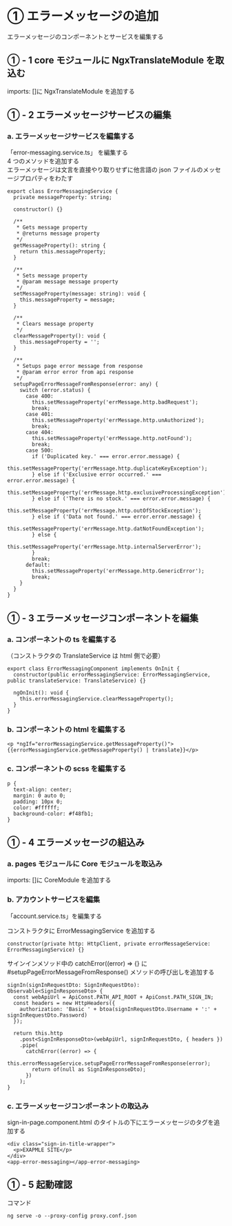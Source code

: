 # ① エラーメッセージの追加

エラーメッセージのコンポーネントとサービスを編集する

## ① - 1 core モジュールに NgxTranslateModule を取込む

imports: []に NgxTranslateModule を追加する

## ① - 2 エラーメッセージサービスの編集

### a. エラーメッセージサービスを編集する

「error-messaging.service.ts」 を編集する  
4 つのメソッドを追加する  
エラーメッセージは文言を直接やり取りせずに他言語の json ファイルのメッセージプロパティをわたす

```
export class ErrorMessagingService {
  private messageProperty: string;

  constructor() {}

  /**
   * Gets message property
   * @returns message property
   */
  getMessageProperty(): string {
    return this.messageProperty;
  }

  /**
   * Sets message property
   * @param message message property
   */
  setMessageProperty(message: string): void {
    this.messageProperty = message;
  }

  /**
   * Clears message property
   */
  clearMessageProperty(): void {
    this.messageProperty = '';
  }

  /**
   * Setups page error message from response
   * @param error error from api response
   */
  setupPageErrorMessageFromResponse(error: any) {
    switch (error.status) {
      case 400:
        this.setMessageProperty('errMessage.http.badRequest');
        break;
      case 401:
        this.setMessageProperty('errMessage.http.unAuthorized');
        break;
      case 404:
        this.setMessageProperty('errMessage.http.notFound');
        break;
      case 500:
        if ('Duplicated key.' === error.error.message) {
          this.setMessageProperty('errMessage.http.duplicateKeyException');
        } else if ('Exclusive error occurred.' === error.error.message) {
          this.setMessageProperty('errMessage.http.exclusiveProcessingException');
        } else if ('There is no stock.' === error.error.message) {
          this.setMessageProperty('errMessage.http.outOfStockException');
        } else if ('Data not found.' === error.error.message) {
          this.setMessageProperty('errMessage.http.datNotFoundException');
        } else {
          this.setMessageProperty('errMessage.http.internalServerError');
        }
        break;
      default:
        this.setMessageProperty('errMessage.http.GenericError');
        break;
    }
  }
}
```

## ① - 3 エラーメッセージコンポーネントを編集

### a. コンポーネントの ts を編集する

（コンストラクタの TranslateService は html 側で必要）

```
export class ErrorMessagingComponent implements OnInit {
  constructor(public errorMessagingService: ErrorMessagingService, public translateService: TranslateService) {}

  ngOnInit(): void {
    this.errorMessagingService.clearMessageProperty();
  }
}
```

### b. コンポーネントの html を編集する

```
<p *ngIf="errorMessagingService.getMessageProperty()">{{errorMessagingService.getMessageProperty() | translate}}</p>
```

### c. コンポーネントの scss を編集する

```
p {
  text-align: center;
  margin: 0 auto 0;
  padding: 10px 0;
  color: #ffffff;
  background-color: #f48fb1;
}
```

## ① - 4 エラーメッセージの組込み

### a. pages モジュールに Core モジュールを取込み

imports: []に CoreModule を追加する

### b. アカウントサービスを編集

「account.service.ts」を編集する

コンストラクタに ErrorMessagingService を追加する

```
constructor(private http: HttpClient, private errorMessageService: ErrorMessagingService) {}
```

サインインメソッド中の catchError((error) => {} に #setupPageErrorMessageFromResponse() メソッドの呼び出しを追加する

```
signIn(signInRequestDto: SignInRequestDto): Observable<SignInResponseDto> {
  const webApiUrl = ApiConst.PATH_API_ROOT + ApiConst.PATH_SIGN_IN;
  const headers = new HttpHeaders({
    authorization: 'Basic ' + btoa(signInRequestDto.Username + ':' + signInRequestDto.Password)
  });

  return this.http
    .post<SignInResponseDto>(webApiUrl, signInRequestDto, { headers })
    .pipe(
      catchError((error) => {
        this.errorMessageService.setupPageErrorMessageFromResponse(error);
        return of(null as SignInResponseDto);
      })
    );
}
```

### c. エラーメッセージコンポーネントの取込み

sign-in-page.component.html のタイトルの下にエラーメッセージのタグを追加する

```
<div class="sign-in-title-wrapper">
  <p>EXAPMLE SITE</p>
</div>
<app-error-messaging></app-error-messaging>
```

## ① - 5 起動確認

コマンド

```
ng serve -o --proxy-config proxy.conf.json
```
